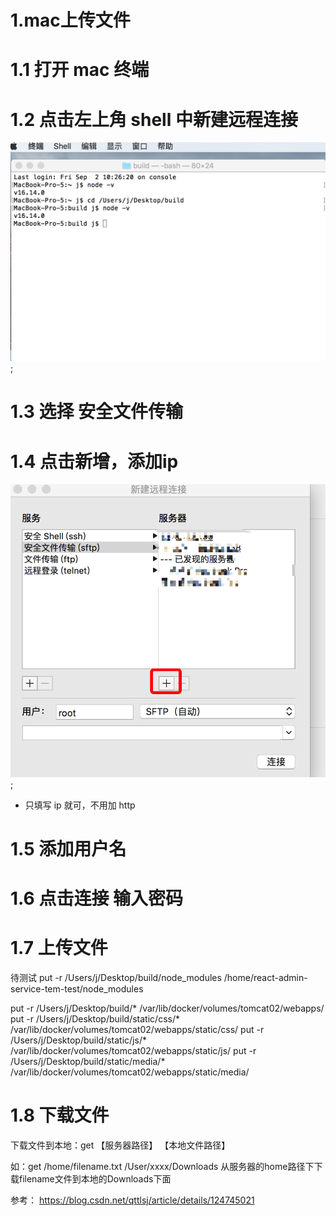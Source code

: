 # 1.mac上传文件

# 1.1 打开 mac 终端

# 1.2 点击左上角 shell 中新建远程连接

![shell展示](./images/1.1.png);

# 1.3 选择 安全文件传输

# 1.4 点击新增，添加ip

![新建远程连接界面](./images/1.2.png);

* 只填写 ip 就可，不用加 http

# 1.5 添加用户名

# 1.6 点击连接 输入密码

# 1.7 上传文件


待测试 put -r /Users/j/Desktop/build/node_modules  /home/react-admin-service-tem-test/node_modules

put -r /Users/j/Desktop/build/*  /var/lib/docker/volumes/tomcat02/webapps/
put -r /Users/j/Desktop/build/static/css/*  /var/lib/docker/volumes/tomcat02/webapps/static/css/
put -r /Users/j/Desktop/build/static/js/*  /var/lib/docker/volumes/tomcat02/webapps/static/js/
put -r /Users/j/Desktop/build/static/media/*  /var/lib/docker/volumes/tomcat02/webapps/static/media/

# 1.8 下载文件 

下载文件到本地：get 【服务器路径】 【本地文件路径】

如：get /home/filename.txt /User/xxxx/Downloads 从服务器的home路径下下载filename文件到本地的Downloads下面

参考： https://blog.csdn.net/qttlsj/article/details/124745021

